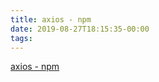 ```yaml
---
title: axios - npm
date: 2019-08-27T18:15:35-00:00
tags:
---
```


[axios - npm](https://www.npmjs.com/package/axios)
